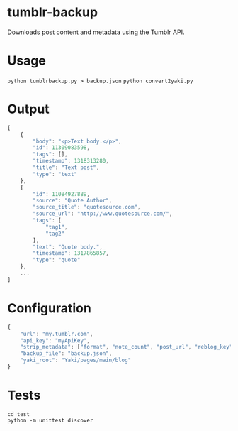 # tumblr-backup

Downloads post content and metadata using the Tumblr API.

# Usage

```python tumblrbackup.py > backup.json```
```python convert2yaki.py```

# Output

``` javascript
[
    {
        "body": "<p>Text body.</p>",
        "id": 11309083598,
        "tags": [],
        "timestamp": 1318313280,
        "title": "Text post",
        "type": "text"
    },
    {
        "id": 11084927889,
        "source": "Quote Author",
        "source_title": "quotesource.com",
        "source_url": "http://www.quotesource.com/",
        "tags": [
            "tag1",
            "tag2"
        ],
        "text": "Quote body.",
        "timestamp": 1317865857,
        "type": "quote"
    },
    ...
]
```

# Configuration

``` javascript
{
    "url": "my.tumblr.com",
    "api_key": "myApiKey",
    "strip_metadata": ["format", "note_count", "post_url", "reblog_key", "date", "blog_name"],
    "backup_file": "backup.json",
    "yaki_root": "Yaki/pages/main/blog"
}
```

# Tests

```
cd test
python -m unittest discover
```
